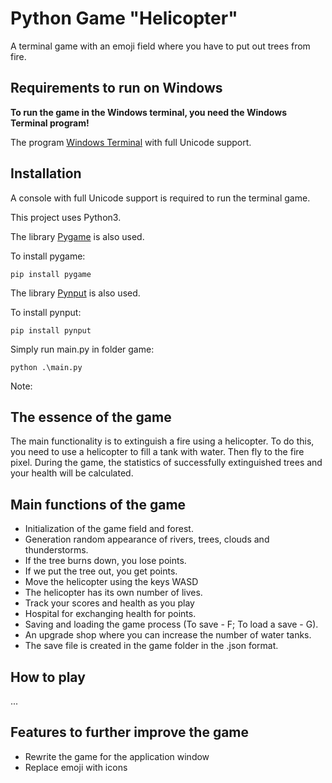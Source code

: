 # Python Game "Helicopter"
A terminal game with an emoji field where you have to put out trees from fire. 

## Requirements to run on Windows
**To run the game in the Windows terminal, you need the Windows Terminal program!**

The program [Windows Terminal](https://apps.microsoft.com/detail/9n0dx20hk701?hl=ru-ru&gl=RU) with full Unicode support.

## Installation
A console with full Unicode support is required to run the terminal game.

This project uses Python3. 

The library [Pygame](https://www.pygame.org) is also used.

To install pygame:
```
pip install pygame
```

The library [Pynput](https://pypi.org/project/pynput/) is also used.

To install pynput:
```
pip install pynput
```

Simply run main.py in folder game:
```
python .\main.py
```

Note: 

## The essence of the game
The main functionality is to extinguish a fire using a helicopter. To do this, you need to use a helicopter to fill a tank with water. Then fly to the fire pixel. During the game, the statistics of successfully extinguished trees and your health will be calculated.

## Main functions of the game
- Initialization of the game field and forest.
- Generation random appearance of rivers, trees, clouds and thunderstorms.
- If the tree burns down, you lose points.
- If we put the tree out, you get points.
- Move the helicopter using the keys WASD
- The helicopter has its own number of lives.
- Track your scores and health as you play
- Hospital for exchanging health for points.
- Saving and loading the game process (To save - F; To load a save - G).
- An upgrade shop where you can increase the number of water tanks.
- The save file is created in the game folder in the .json format.

## How to play
...

## Features to further improve the game
- Rewrite the game for the application window
- Replace emoji with icons

